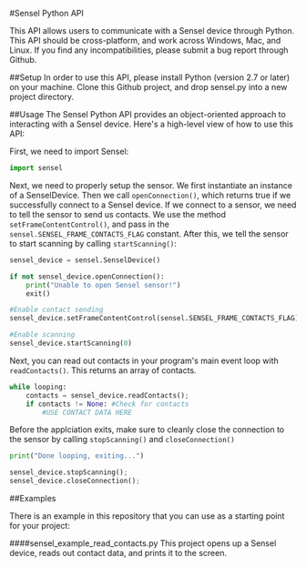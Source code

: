 #Sensel Python API

This API allows users to communicate with a Sensel device through Python. This API should be cross-platform, and work across Windows, Mac, and Linux. If you find any incompatibilities, please submit a bug report through Github.

##Setup
In order to use this API, please install Python (version 2.7 or later) on your machine. Clone this Github project, and drop sensel.py into a new project directory.

##Usage
The Sensel Python API provides an object-oriented approach to interacting with a Sensel device. Here's a high-level view of how to use this API:

First, we need to import Sensel:

```python
import sensel
```

Next, we need to properly setup the sensor. We first instantiate an instance of a SenselDevice. Then we call `openConnection()`, which returns true if we successfully connect to a Sensel device. If we connect to a sensor, we need to tell the sensor to send us contacts. We use the method `setFrameContentControl()`, and pass in the `sensel.SENSEL_FRAME_CONTACTS_FLAG` constant. After this, we tell the sensor to start scanning by calling `startScanning()`:

```python
sensel_device = sensel.SenselDevice()

if not sensel_device.openConnection():
    print("Unable to open Sensel sensor!")
    exit()

#Enable contact sending
sensel_device.setFrameContentControl(sensel.SENSEL_FRAME_CONTACTS_FLAG)

#Enable scanning
sensel_device.startScanning(0)
```

Next, you can read out contacts in your program's main event loop with `readContacts()`. This returns an array of contacts.

```python
while looping:
    contacts = sensel_device.readContacts();
    if contacts != None: #Check for contacts
        #USE CONTACT DATA HERE
```

Before the applciation exits, make sure to cleanly close the connection to the sensor by calling `stopScanning()` and `closeConnection()`

```python
print("Done looping, exiting...")

sensel_device.stopScanning();
sensel_device.closeConnection();
```

##Examples

There is an example in this repository that you can use as a starting point for your project:

####sensel_example_read_contacts.py
This project opens up a Sensel device, reads out contact data, and prints it to the screen.
